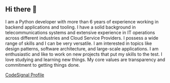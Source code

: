 ## Hi there 👋

I am a Python developer with more than 6 years of experience working in backend applications and tooling. I have a solid background in telecommunications systems and extensive experience in IT operations across different industries and Cloud Service Providers. I possess a wide range of skills and I can be very versatile. I am interested in topics like design patterns, software architecture, and large-scale applications.
I am enthusiastic and like to work on new projects that put my skills to the test. I love studying and learning new things. My core values are transparency and commitment to getting things done.

[CodeSignal Profile](https://app.codesignal.com/profile/pecalleja/overview)
<!--
**pecalleja/pecalleja** is a ✨ _special_ ✨ repository because its `README.md` (this file) appears on your GitHub profile.

Here are some ideas to get you started:

- 🔭 I’m currently working on ...
- 🌱 I’m currently learning ...
- 👯 I’m looking to collaborate on ...
- 🤔 I’m looking for help with ...
- 💬 Ask me about ...
- 📫 How to reach me: ...
- 😄 Pronouns: ...
- ⚡ Fun fact: ...
-->
